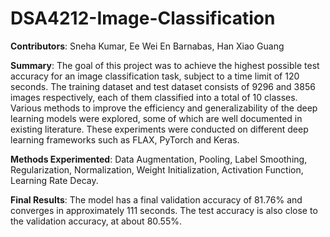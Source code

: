 # DSA4212-Image-Classification

**Contributors**: Sneha Kumar, Ee Wei En Barnabas, Han Xiao Guang 

**Summary**: The goal of this project was to achieve the highest possible test accuracy for an image classification task, subject to a time limit of 120 seconds. The training dataset and test dataset consists of 9296 and 3856 images respectively, each of them classified into a total of 10 classes. Various methods to improve the efficiency and generalizability of the deep learning models were explored, some of which are well documented in existing literature. These experiments were conducted on different deep learning frameworks such as FLAX, PyTorch and Keras.

**Methods Experimented**: Data Augmentation, Pooling, Label Smoothing, Regularization, Normalization, Weight Initialization, Activation Function, Learning Rate Decay. 

**Final Results**: The model has a final validation accuracy of 81.76% and converges in approximately 111 seconds. The test accuracy is also close to the validation accuracy, at about 80.55%. 
